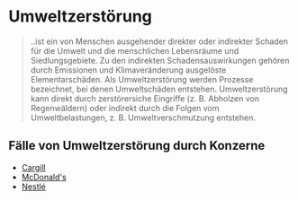 
# Umweltzerstörung

> ..ist ein von Menschen ausgehender direkter oder indirekter Schaden für die Umwelt und die menschlichen Lebensräume und Siedlungsgebiete. Zu den indirekten Schadensauswirkungen gehören durch Emissionen und Klimaveränderung ausgelöste Elementarschäden.
Als Umweltzerstörung werden Prozesse bezeichnet, bei denen Umweltschäden entstehen. Umweltzerstörung kann direkt durch zerstörersiche Eingriffe (z. B. Abholzen von Regenwäldern) oder indirekt durch die Folgen vom Umweltbelastungen, z. B. Umweltverschmutzung entstehen.

## Fälle von Umweltzerstörung durch Konzerne
* <a href="../konzerne/cargill#umweltzerstoerung">Cargill</a>
* <a href="../konzerne/mcdonalds#umweltzerstoerung">McDonald's</a>
* <a href="../konzerne/nestle#umweltzerstoerung">Nestlé</a>
